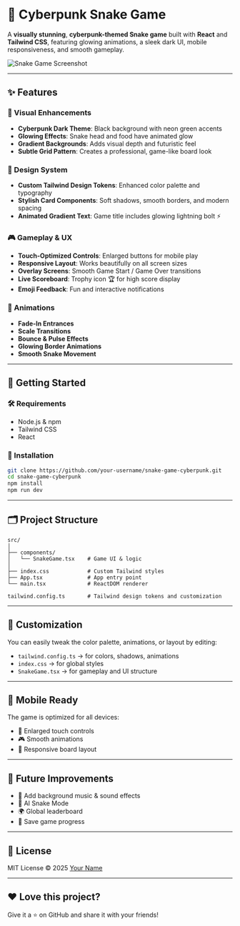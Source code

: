 # 🐍 Cyberpunk Snake Game

A **visually stunning**, **cyberpunk-themed Snake game** built with **React** and **Tailwind CSS**, featuring glowing animations, a sleek dark UI, mobile responsiveness, and smooth gameplay.

![Snake Game Screenshot](./screenshot.png) <!-- Add your actual screenshot file -->

---

## ✨ Features

### 🎨 Visual Enhancements
- **Cyberpunk Dark Theme**: Black background with neon green accents
- **Glowing Effects**: Snake head and food have animated glow
- **Gradient Backgrounds**: Adds visual depth and futuristic feel
- **Subtle Grid Pattern**: Creates a professional, game-like board look

### 🧩 Design System
- **Custom Tailwind Design Tokens**: Enhanced color palette and typography
- **Stylish Card Components**: Soft shadows, smooth borders, and modern spacing
- **Animated Gradient Text**: Game title includes glowing lightning bolt ⚡

### 🎮 Gameplay & UX
- **Touch-Optimized Controls**: Enlarged buttons for mobile play
- **Responsive Layout**: Works beautifully on all screen sizes
- **Overlay Screens**: Smooth Game Start / Game Over transitions
- **Live Scoreboard**: Trophy icon 🏆 for high score display
- **Emoji Feedback**: Fun and interactive notifications

### 🌟 Animations
- **Fade-In Entrances**
- **Scale Transitions**
- **Bounce & Pulse Effects**
- **Glowing Border Animations**
- **Smooth Snake Movement**

---

## 🚀 Getting Started

### 🛠️ Requirements
- Node.js & npm
- Tailwind CSS
- React

### 🧪 Installation

```bash
git clone https://github.com/your-username/snake-game-cyberpunk.git
cd snake-game-cyberpunk
npm install
npm run dev
````

---

## 🗂️ Project Structure

```
src/
│
├── components/
│   └── SnakeGame.tsx    # Game UI & logic
│
├── index.css            # Custom Tailwind styles
├── App.tsx              # App entry point
└── main.tsx             # ReactDOM renderer

tailwind.config.ts       # Tailwind design tokens and customization
```

---

## 🔧 Customization

You can easily tweak the color palette, animations, or layout by editing:

* `tailwind.config.ts` → for colors, shadows, animations
* `index.css` → for global styles
* `SnakeGame.tsx` → for gameplay and UI structure

---

## 📱 Mobile Ready

The game is optimized for all devices:

* 📲 Enlarged touch controls
* 🎮 Smooth animations
* 🧠 Responsive board layout

---

## 🏁 Future Improvements

* 🎼 Add background music & sound effects
* 🧠 AI Snake Mode
* 🌍 Global leaderboard
* 💾 Save game progress

---

## 📃 License

MIT License © 2025 [Your Name](https://github.com/your-username)

---

## ❤️ Love this project?

Give it a ⭐ on GitHub and share it with your friends!
